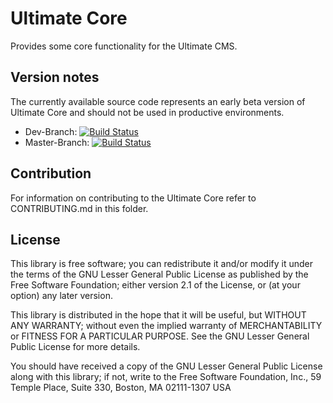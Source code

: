 Ultimate Core
===============================

Provides some core functionality for the Ultimate CMS.

Version notes
-------------

The currently available source code represents an early beta version of Ultimate Core and should not be used in productive environments.

* Dev-Branch: [![Build Status](https://travis-ci.org/frmwrk123/de.plugins-zum-selberbauen.ultimateCore.png?branch=dev)](https://travis-ci.org/frmwrk123/de.plugins-zum-selberbauen.ultimateCore)
* Master-Branch: [![Build Status](https://travis-ci.org/frmwrk123/de.plugins-zum-selberbauen.ultimateCore.png?branch=master)](https://travis-ci.org/frmwrk123/de.plugins-zum-selberbauen.ultimateCore)

Contribution
------------

For information on contributing to the Ultimate Core refer to CONTRIBUTING.md in this folder.

License
-------

This library is free software; you can redistribute it and/or
modify it under the terms of the GNU Lesser General Public License
as published by the Free Software Foundation; either version 2.1
of the License, or (at your option) any later version.

This library is distributed in the hope that it will be useful,
but WITHOUT ANY WARRANTY; without even the implied warranty of
MERCHANTABILITY or FITNESS FOR A PARTICULAR PURPOSE. See the GNU
Lesser General Public License for more details.

You should have received a copy of the GNU Lesser General Public
License along with this library; if not, write to the Free Software
Foundation, Inc., 59 Temple Place, Suite 330, Boston, MA 02111-1307 USA